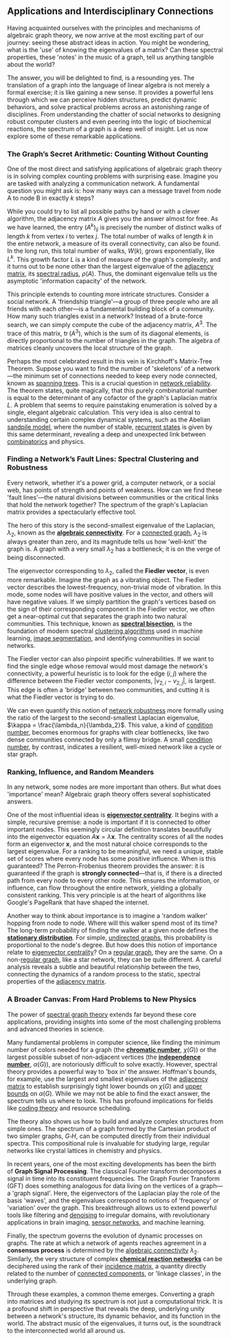 ## Applications and Interdisciplinary Connections

Having acquainted ourselves with the principles and mechanisms of algebraic graph theory, we now arrive at the most exciting part of our journey: seeing these abstract ideas in action. You might be wondering, what is the 'use' of knowing the eigenvalues of a matrix? Can these spectral properties, these 'notes' in the music of a graph, tell us anything tangible about the world?

The answer, you will be delighted to find, is a resounding yes. The translation of a graph into the language of linear algebra is not merely a formal exercise; it is like gaining a new sense. It provides a powerful lens through which we can perceive hidden structures, predict dynamic behaviors, and solve practical problems across an astonishing range of disciplines. From understanding the chatter of social networks to designing robust computer clusters and even peering into the logic of biochemical reactions, the spectrum of a graph is a deep well of insight. Let us now explore some of these remarkable applications.

### The Graph’s Secret Arithmetic: Counting Without Counting

One of the most direct and satisfying applications of algebraic graph theory is in solving complex counting problems with surprising ease. Imagine you are tasked with analyzing a communication network. A fundamental question you might ask is: how many ways can a message travel from node A to node B in exactly $k$ steps?

While you could try to list all possible paths by hand or with a clever algorithm, the adjacency matrix $A$ gives you the answer almost for free. As we have learned, the entry $(A^k)_{ij}$ is precisely the number of distinct walks of length $k$ from vertex $i$ to vertex $j$. The total number of walks of length $k$ in the entire network, a measure of its overall connectivity, can also be found. In the long run, this total number of walks, $W(k)$, grows exponentially, like $L^k$. This growth factor $L$ is a kind of measure of the graph's complexity, and it turns out to be none other than the largest eigenvalue of the [adjacency matrix](@article_id:150516), its [spectral radius](@article_id:138490), $\rho(A)$. Thus, the dominant eigenvalue tells us the asymptotic 'information capacity' of the network.

This principle extends to counting more intricate structures. Consider a social network. A 'friendship triangle'—a group of three people who are all friends with each other—is a fundamental building block of a community. How many such triangles exist in a network? Instead of a brute-force search, we can simply compute the cube of the adjacency matrix, $A^3$. The trace of this matrix, $\operatorname{tr}(A^3)$, which is the sum of its diagonal elements, is directly proportional to the number of triangles in the graph. The algebra of matrices cleanly uncovers the local structure of the graph.

Perhaps the most celebrated result in this vein is Kirchhoff's Matrix-Tree Theorem. Suppose you want to find the number of 'skeletons' of a network—the minimum set of connections needed to keep every node connected, known as [spanning trees](@article_id:260785). This is a crucial question in [network reliability](@article_id:261065). The theorem states, quite magically, that this purely combinatorial number is equal to the determinant of any cofactor of the graph's Laplacian matrix $L$. A problem that seems to require painstaking enumeration is solved by a single, elegant algebraic calculation. This very idea is also central to understanding certain complex dynamical systems, such as the Abelian [sandpile model](@article_id:158641), where the number of stable, [recurrent states](@article_id:276475) is given by this same determinant, revealing a deep and unexpected link between [combinatorics](@article_id:143849) and physics.

### Finding a Network’s Fault Lines: Spectral Clustering and Robustness

Every network, whether it's a power grid, a computer network, or a social web, has points of strength and points of weakness. How can we find these 'fault lines'—the natural divisions between communities or the critical links that hold the network together? The spectrum of the graph's Laplacian matrix provides a spectacularly effective tool.

The hero of this story is the second-smallest eigenvalue of the Laplacian, $\lambda_2$, known as the **[algebraic connectivity](@article_id:152268)**. For a [connected graph](@article_id:261237), $\lambda_2$ is always greater than zero, and its magnitude tells us how 'well-knit' the graph is. A graph with a very small $\lambda_2$ has a bottleneck; it is on the verge of being disconnected.

The eigenvector corresponding to $\lambda_2$, called the **Fiedler vector**, is even more remarkable. Imagine the graph as a vibrating object. The Fiedler vector describes the lowest-frequency, non-trivial mode of vibration. In this mode, some nodes will have positive values in the vector, and others will have negative values. If we simply partition the graph's vertices based on the sign of their corresponding component in the Fiedler vector, we often get a near-optimal cut that separates the graph into two natural communities. This technique, known as **[spectral bisection](@article_id:173014)**, is the foundation of modern spectral [clustering algorithms](@article_id:146226) used in machine learning, [image segmentation](@article_id:262647), and identifying communities in social networks.

The Fiedler vector can also pinpoint specific vulnerabilities. If we want to find the single edge whose removal would most damage the network's connectivity, a powerful heuristic is to look for the edge $(i, j)$ where the difference between the Fiedler vector components, $|v_{2,i} - v_{2,j}|$, is largest. This edge is often a 'bridge' between two communities, and cutting it is what the Fiedler vector is trying to do.

We can even quantify this notion of [network robustness](@article_id:146304) more formally using the ratio of the largest to the second-smallest Laplacian eigenvalue, $\kappa = \frac{\lambda_n}{\lambda_2}$. This value, a kind of [condition number](@article_id:144656), becomes enormous for graphs with clear bottlenecks, like two dense communities connected by only a flimsy bridge. A small [condition number](@article_id:144656), by contrast, indicates a resilient, well-mixed network like a cycle or star graph.

### Ranking, Influence, and Random Meanders

In any network, some nodes are more important than others. But what does 'importance' mean? Algebraic graph theory offers several sophisticated answers.

One of the most influential ideas is **[eigenvector centrality](@article_id:155042)**. It begins with a simple, recursive premise: a node is important if it is connected to other important nodes. This seemingly circular definition translates beautifully into the eigenvector equation $A\mathbf{x} = \lambda \mathbf{x}$. The centrality scores of all the nodes form an eigenvector $\mathbf{x}$, and the most natural choice corresponds to the largest eigenvalue. For a ranking to be meaningful, we need a unique, stable set of scores where every node has some positive influence. When is this guaranteed? The Perron-Frobenius theorem provides the answer: it is guaranteed if the graph is **strongly connected**—that is, if there is a directed path from every node to every other node. This ensures the information, or influence, can flow throughout the entire network, yielding a globally consistent ranking. This very principle is at the heart of algorithms like Google's PageRank that have shaped the internet.

Another way to think about importance is to imagine a 'random walker' hopping from node to node. Where will this walker spend most of its time? The long-term probability of finding the walker at a given node defines the **[stationary distribution](@article_id:142048)**. For simple, [undirected graphs](@article_id:270411), this probability is proportional to the node's degree. But how does this notion of importance relate to [eigenvector centrality](@article_id:155042)? On a [regular graph](@article_id:265383), they are the same. On a non-[regular graph](@article_id:265383), like a star network, they can be quite different. A careful analysis reveals a subtle and beautiful relationship between the two, connecting the dynamics of a random process to the static, spectral properties of the [adjacency matrix](@article_id:150516).

### A Broader Canvas: From Hard Problems to New Physics

The power of [spectral graph theory](@article_id:149904) extends far beyond these core applications, providing insights into some of the most challenging problems and advanced theories in science.

Many fundamental problems in computer science, like finding the minimum number of colors needed for a graph (the **[chromatic number](@article_id:273579)**, $\chi(G)$) or the largest possible subset of non-adjacent vertices (the **[independence number](@article_id:260449)**, $\alpha(G)$), are notoriously difficult to solve exactly. However, spectral theory provides a powerful way to 'box in' the answer. Hoffman's bounds, for example, use the largest and smallest eigenvalues of the [adjacency matrix](@article_id:150516) to establish surprisingly tight lower bounds on $\chi(G)$ and [upper bounds](@article_id:274244) on $\alpha(G)$. While we may not be able to find the exact answer, the spectrum tells us where to look. This has profound implications for fields like [coding theory](@article_id:141432) and resource scheduling.

The theory also shows us how to build and analyze complex structures from simple ones. The spectrum of a graph formed by the Cartesian product of two simpler graphs, $G \square H$, can be computed directly from their individual spectra. This compositional rule is invaluable for studying large, regular networks like crystal lattices in chemistry and physics.

In recent years, one of the most exciting developments has been the birth of **Graph Signal Processing**. The classical Fourier transform decomposes a signal in time into its constituent frequencies. The Graph Fourier Transform (GFT) does something analogous for data living on the vertices of a graph—a 'graph signal'. Here, the eigenvectors of the Laplacian play the role of the basis 'waves', and the eigenvalues correspond to notions of 'frequency' or 'variation' over the graph. This breakthrough allows us to extend powerful tools like filtering and [denoising](@article_id:165132) to irregular domains, with revolutionary applications in brain imaging, [sensor networks](@article_id:272030), and machine learning.

Finally, the spectrum governs the evolution of dynamic processes on graphs. The rate at which a network of agents reaches agreement in a **consensus process** is determined by the [algebraic connectivity](@article_id:152268) $\lambda_2$. Similarly, the very structure of complex **[chemical reaction networks](@article_id:151149)** can be deciphered using the rank of their [incidence matrix](@article_id:263189), a quantity directly related to the number of [connected components](@article_id:141387), or 'linkage classes', in the underlying graph.

Through these examples, a common theme emerges. Converting a graph into matrices and studying its spectrum is not just a computational trick. It is a profound shift in perspective that reveals the deep, underlying unity between a network's structure, its dynamic behavior, and its function in the world. The abstract music of the eigenvalues, it turns out, is the soundtrack to the interconnected world all around us.